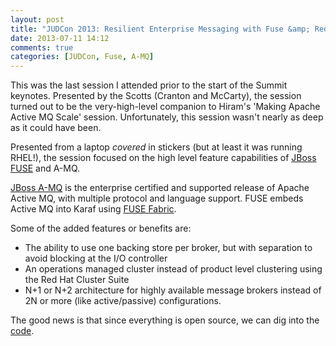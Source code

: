 ```yaml
---
layout: post
title: "JUDCon 2013: Resilient Enterprise Messaging with Fuse &amp; Red Hat Enterprise Linux"
date: 2013-07-11 14:12
comments: true
categories: [JUDCon, Fuse, A-MQ]
---
```


This was the last session I attended prior to the start of the Summit
keynotes.  Presented by the Scotts (Cranton and McCarty), the session
turned out to be the very-high-level companion to Hiram's 'Making Apache
Active MQ Scale' session.  Unfortunately, this session wasn't nearly as
deep as it could have been.

Presented from a laptop _covered_ in stickers (but at least it was running
RHEL!), the session focused on the high level feature capabilities of
[JBoss FUSE](https://www.jboss.org/products/fuse) and A-MQ.

[JBoss A-MQ](https://www.jboss.org/jbossamq) is the enterprise certified
and supported release of Apache Active MQ, with multiple protocol and
language support.  FUSE embeds Active MQ into Karaf using [FUSE Fabric](http://fusesource.com/products/fuse-fabric/).

Some of the added features or benefits are:

* The ability to use one backing store per broker, but with separation to
  avoid blocking at the I/O controller
* An operations managed cluster instead of product level clustering using
  the Red Hat Cluster Suite
* N+1 or N+2 architecture for highly available message brokers instead of
  2N or more (like active/passive) configurations.

The good news is that since everything is open source, we can dig into the
[code](http://github.com/jboss-fuse).
